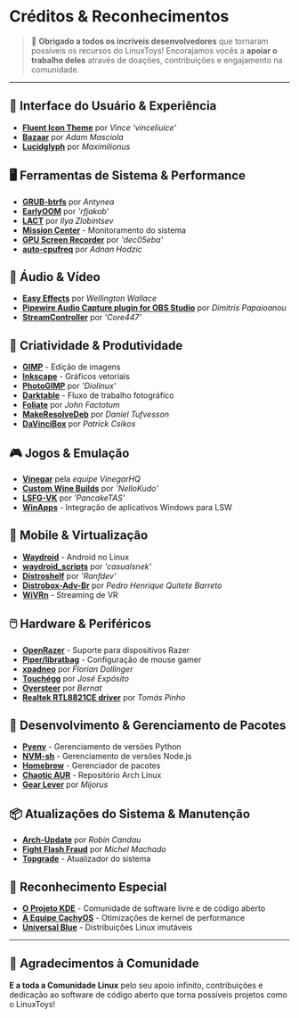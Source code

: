 # Créditos & Reconhecimentos

> 💙 **Obrigado a todos os incríveis desenvolvedores** que tornaram possíveis os recursos do LinuxToys! Encorajamos vocês a **apoiar o trabalho deles** através de doações, contribuições e engajamento na comunidade.

---

## 🎨 Interface do Usuário & Experiência

- **[Fluent Icon Theme](https://github.com/vinceliuice/Fluent-icon-theme)** por *Vince 'vinceliuice'*
- **[Bazaar](https://github.com/kolunmi/bazaar)** por *Adam Masciola*
- **[Lucidglyph](https://github.com/maximilionus/lucidglyph/tree/v0.11.0)** por *Maximilionus*

## 🖥️ Ferramentas de Sistema & Performance

- **[GRUB-btrfs](https://github.com/Antynea/grub-btrfs)** por *Antynea*
- **[EarlyOOM](https://github.com/rfjakob/earlyoom)** por *'rfjakob'*
- **[LACT](https://github.com/ilya-zlobintsev/LACT)** por *Ilya Zlobintsev*
- **[Mission Center](https://missioncenter.io)** - Monitoramento do sistema
- **[GPU Screen Recorder](https://git.dec05eba.com/?p=about)** por *'dec05eba'*
- **[auto-cpufreq](https://github.com/AdnanHodzic/auto-cpufreq)** por *Adnan Hodzic*

## 🎵 Áudio & Vídeo

- **[Easy Effects](https://github.com/wwmm/easyeffects)** por *Wellington Wallace*
- **[Pipewire Audio Capture plugin for OBS Studio](https://github.com/dimtpap/obs-pipewire-audio-capture)** por *Dimitris Papaioanou*
- **[StreamController](https://github.com/StreamController/StreamController)** por *'Core447'*

## 🎨 Criatividade & Produtividade

- **[GIMP](https://www.gimp.org)** - Edição de imagens
- **[Inkscape](https://inkscape.org)** - Gráficos vetoriais
- **[PhotoGIMP](https://github.com/Diolinux/PhotoGIMP)** por *'Diolinux'*
- **[Darktable](https://www.darktable.org)** - Fluxo de trabalho fotográfico
- **[Foliate](https://johnfactotum.github.io/foliate)** por *John Factotum*
- **[MakeResolveDeb](https://www.danieltufvesson.com/makeresolvedeb)** por *Daniel Tufvesson*
- **[DaVinciBox](https://github.com/zelikos/davincibox)** por *Patrick Csikos*

## 🎮 Jogos & Emulação

- **[Vinegar](https://vinegarhq.org/Home/index.html)** pela *equipe VinegarHQ*
- **[Custom Wine Builds](https://github.com/NelloKudo/WineBuilder)** por *'NelloKudo'*
- **[LSFG-VK](https://github.com/PancakeTAS/lsfg-vk)** por *'PancakeTAS'*
- **[WinApps](https://github.com/winapps-org/winapps)** - Integração de aplicativos Windows para LSW

## 📱 Mobile & Virtualização

- **[Waydroid](https://waydro.id/)** - Android no Linux
- **[waydroid_scripts](https://github.com/casualsnek/waydroid_script)** por *'casualsnek'*
- **[Distroshelf](https://github.com/ranfdev/DistroShelf)** por *'Ranfdev'*
- **[Distrobox-Adv-Br](https://github.com/pedrohqb/distrobox-adv-br)** por *Pedro Henrique Quitete Barreto*
- **[WiVRn](https://github.com/WiVRn)** - Streaming de VR

## 🖱️ Hardware & Periféricos

- **[OpenRazer](https://openrazer.github.io)** - Suporte para dispositivos Razer
- **[Piper/libratbag](https://github.com/libratbag/piper)** - Configuração de mouse gamer
- **[xpadneo](https://github.com/atar-axis/xpadneo)** por *Florian Dollinger*
- **[Touchégg](https://github.com/JoseExposito/touchegg)** por *José Expósito*
- **[Oversteer](https://github.com/berarma/oversteer)** por *Bernat*
- **[Realtek RTL8821CE driver](https://github.com/tomaspinho/rtl8821ce)** por *Tomás Pinho*

## 🔧 Desenvolvimento & Gerenciamento de Pacotes

- **[Pyenv](https://github.com/pyenv)** - Gerenciamento de versões Python
- **[NVM-sh](https://github.com/nvm-sh)** - Gerenciamento de versões Node.js
- **[Homebrew](https://brew.sh/)** - Gerenciador de pacotes
- **[Chaotic AUR](https://aur.chaotic.cx/)** - Repositório Arch Linux
- **[Gear Lever](https://github.com/mijorus/gearlever)** por *Mijorus*

## 📦 Atualizações do Sistema & Manutenção

- **[Arch-Update](https://github.com/Antiz96/arch-update)** por *Robin Candau*
- **[Fight Flash Fraud](https://github.com/AltraMayor/f3)** por *Michel Machado*
- **[Topgrade](https://github.com/topgrade-rs/topgrade)** - Atualizador do sistema

## 🌟 Reconhecimento Especial

- **[O Projeto KDE](https://kde.org)** - Comunidade de software livre e de código aberto
- **[A Equipe CachyOS](https://github.com/CachyOS/linux-cachyos)** - Otimizações de kernel de performance
- **[Universal Blue](https://universal-blue.org)** - Distribuições Linux imutáveis

---

## 🙏 Agradecimentos à Comunidade

**E a toda a Comunidade Linux** pelo seu apoio infinito, contribuições e dedicação ao software de código aberto que torna possíveis projetos como o LinuxToys!